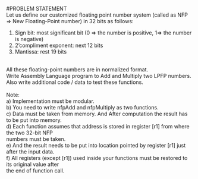 
#PROBLEM STATEMENT<br />
Let us define our customized floating point number system (called as NFP => New Floating-Point number) in 32 bits as follows:<br />
1) Sign bit: most significant bit (0 => the number is positive, 1=> the number is negative)<br />
2) 2’compliment exponent: next 12 bits<br />
3) Mantissa: rest 19 bits<br />
</br>
All these floating-point numbers are in normalized format.<br />
Write Assembly Language program to Add and Multiply two LPFP numbers. Also write additional code / data to test these functions.<br />
</br>
Note:<br />
a) Implementation must be modular.<br />
b) You need to write nfpAdd and nfpMultiply as two functions.<br />
c) Data must be taken from memory. And After computation the result has to be put into memory.<br />
d) Each function assumes that address is stored in register [r1] from where the two 32-bit NFP<br />
numbers must be taken.<br />
e) And the result needs to be put into location pointed by register [r1] just after the input data.<br />
f) All registers (except [r1]) used inside your functions must be restored to its original value after<br />
the end of function call.<br />
